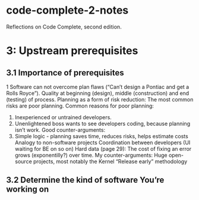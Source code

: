 code-complete-2-notes
=====================

Reflections on Code Complete, second edition.

# 3: Upstream prerequisites
## 3.1 Importance of prerequisites
1 Software can not overcome plan flaws (“Can’t design a Pontiac and get a Rolls Royce”).
Quality at beginning (design), middle (construction) and end (testing) of process.
Planning as a form of risk reduction: The most common risks are poor planning.
Common reasons for poor planning: 

1. Inexperienced or untrained developers.
1. Unenlightened boss wants to see developers coding, because planning isn’t work. Good counter-arguments: 
  1. Simple logic - planning saves time, reduces risks, helps estimate costs
Analogy to non-software projects
Coordination between developers (UI waiting for BE on so on)
Hard data (page 29): The cost of fixing an error grows (exponentilly?) over time.
My counter-arguments:
Huge open-source projects, most notably the Kernel
“Release early” methodology

## 3.2 Determine the kind of software You’re working on
